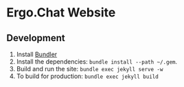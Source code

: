 # Ergo.Chat Website

## Development

1. Install [Bundler](https://bundler.io/)
2. Install the dependencies: `bundle install --path ~/.gem`.
3. Build and run the site: `bundle exec jekyll serve -w` 
4. To build for production: `bundle exec jekyll build`
